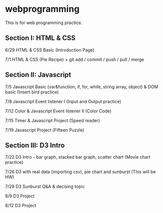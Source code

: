 # webprogramming

This is for web programming practice.


## Section I: HTML & CSS

6/29 HTML & CSS Basic (Introduction Page)

7/1 HTML & CSS (Pie Recipe) + git add / commit / push / pull / merge


## Section II: Javascript

7/5 Javascript Basic (var&function, if, for, while, string array, object) & DOM basic (Insert bird practice)

7/8 Javascript Event listener I (Input and Output practice)

7/12 Color & Javascript Event listener II (Color Code)

7/15 Timer & Javascript Project (Speed reader)

7/19 Javascript Project (Fifteen Puzzle)


## Section III: D3 Intro

7/22 D3 Intro - bar graph, stacked bar graph, scatter chart (Movie chart practice)

7/26 D3 with real data (importing csv), pie chart and sunburst (This will be HW)

7/29 D3 Sunburst Q&A & decising topic

8/9 D3 Project

8/12 D3 Project
